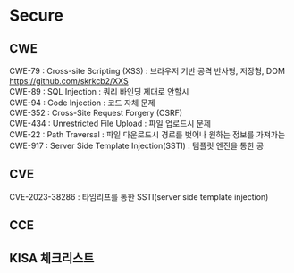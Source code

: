 # Secure 
## CWE
CWE-79 : Cross-site Scripting (XSS) : 브라우저 기반 공격 반사형, 저장형, DOM  
https://github.com/skrkcb2/XXS  
CWE-89 : SQL Injection : 쿼리 바인딩 제대로 안할시  
CWE-94 : Code Injection : 코드 자체 문제  
CWE-352 : Cross-Site Request Forgery (CSRF)  
CWE-434 : Unrestricted File Upload : 파일 업로드시 문제  
CWE-22 : Path Traversal : 파일 다운로드시 경로를 벗어나 원하는 정보를 가져가는  
CWE-917 : Server Side Template Injection(SSTI) : 템플릿 엔진을 통한 공  

## CVE
CVE-2023-38286 : 타임리프를 통한 SSTI(server side template injection)
## CCE
## KISA 체크리스트
